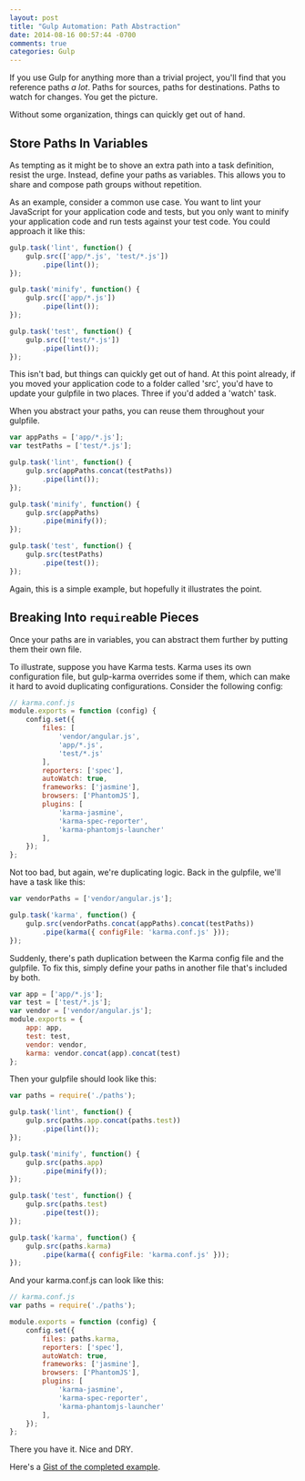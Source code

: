 ```yaml
---
layout: post
title: "Gulp Automation: Path Abstraction"
date: 2014-08-16 00:57:44 -0700
comments: true
categories: Gulp
---
```


If you use Gulp for anything more than a trivial project, you'll find that you reference paths *a lot*.
Paths for sources, paths for destinations.
Paths to watch for changes.
You get the picture.

Without some organization, things can quickly get out of hand.

Store Paths In Variables
---

As tempting as it might be to shove an extra path into a task definition, resist the urge.
Instead, define your paths as variables.
This allows you to share and compose path groups without repetition.

As an example, consider a common use case.
You want to lint your JavaScript for your application code and tests, but you only want to minify your application code and run tests against your test code.
You could approach it like this:

```javascript
gulp.task('lint', function() {
    gulp.src(['app/*.js', 'test/*.js'])
        .pipe(lint());
});

gulp.task('minify', function() {
    gulp.src(['app/*.js'])
        .pipe(lint());
});

gulp.task('test', function() {
    gulp.src(['test/*.js'])
        .pipe(lint());
});
```

This isn't bad, but things can quickly get out of hand.
At this point already, if you moved your application code to a folder called 'src', you'd have to update your gulpfile in two places.
Three if you'd added a 'watch' task.

When you abstract your paths, you can reuse them throughout your gulpfile.

```javascript
var appPaths = ['app/*.js'];
var testPaths = ['test/*.js'];

gulp.task('lint', function() {
    gulp.src(appPaths.concat(testPaths))
        .pipe(lint());
});

gulp.task('minify', function() {
    gulp.src(appPaths)
        .pipe(minify());
});

gulp.task('test', function() {
    gulp.src(testPaths)
        .pipe(test());
});
```

Again, this is a simple example, but hopefully it illustrates the point.

Breaking Into `require`able Pieces
---

Once your paths are in variables, you can abstract them further by putting them their own file.

To illustrate, suppose you have Karma tests.
Karma uses its own configuration file, but gulp-karma overrides some if them, which can make it hard to avoid duplicating configurations.
Consider the following config:

```javascript
// karma.conf.js
module.exports = function (config) {
    config.set({
        files: [
            'vendor/angular.js',
            'app/*.js',
            'test/*.js'
        ],
        reporters: ['spec'],
        autoWatch: true,
        frameworks: ['jasmine'],
        browsers: ['PhantomJS'],
        plugins: [
            'karma-jasmine',
            'karma-spec-reporter',
            'karma-phantomjs-launcher'
        ],
    });
};
```

Not too bad, but again, we're duplicating logic.
Back in the gulpfile, we'll have a task like this:

```javascript
var vendorPaths = ['vendor/angular.js'];

gulp.task('karma', function() {
    gulp.src(vendorPaths.concat(appPaths).concat(testPaths))
        .pipe(karma({ configFile: 'karma.conf.js' }));
});
```

Suddenly, there's path duplication between the Karma config file and the gulpfile.
To fix this, simply define your paths in another file that's included by both.

```javascript
var app = ['app/*.js'];
var test = ['test/*.js'];
var vendor = ['vendor/angular.js'];
module.exports = {
    app: app,
    test: test,
    vendor: vendor,
    karma: vendor.concat(app).concat(test)
};
```

Then your gulpfile should look like this:


```javascript
var paths = require('./paths');

gulp.task('lint', function() {
    gulp.src(paths.app.concat(paths.test))
        .pipe(lint());
});

gulp.task('minify', function() {
    gulp.src(paths.app)
        .pipe(minify());
});

gulp.task('test', function() {
    gulp.src(paths.test)
        .pipe(test());
});

gulp.task('karma', function() {
    gulp.src(paths.karma)
        .pipe(karma({ configFile: 'karma.conf.js' }));
});
```

And your karma.conf.js can look like this:

```javascript
// karma.conf.js
var paths = require('./paths');

module.exports = function (config) {
    config.set({
        files: paths.karma,
        reporters: ['spec'],
        autoWatch: true,
        frameworks: ['jasmine'],
        browsers: ['PhantomJS'],
        plugins: [
            'karma-jasmine',
            'karma-spec-reporter',
            'karma-phantomjs-launcher'
        ],
    });
};
```

There you have it.
Nice and DRY.

Here's a [Gist of the completed example](https://gist.github.com/itsananderson/61bad88e4470679a4f13).
